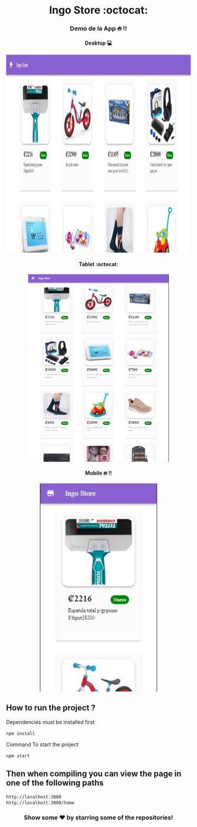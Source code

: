 # <div align="center">Ingo Store :octocat:</div>
### <div align="center">Demo de la App :fire: !!</div>


#### <div align="center">Desktop :computer:</div>
<div class="row" align="center">
  <img src="./docs/web.jpeg" width="960" height="540" />
</div>

#### <div align="center">Tablet :octocat:</div>
<div class="row" align="center">
  <img src="./docs/tablet.jpeg" width="384" height="512" />
</div>

#### <div align="center">Mobile :fire: !!</div>
<div class="row" align="center">
  <img src="./docs/mobile.jpeg" width="320" height="568" />
</div>


## How to run the project ?

Dependencies must be installed first
```
npm install
```

Command To start the project
```
npm start
```

## Then when compiling you can view the page in one of the following paths
```
http://localhost:3000
http://localhost:3000/home
```

### <div align="center"> Show some ❤️ by starring some of the repositories! </div>
